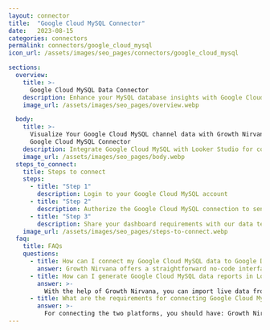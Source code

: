 ```yaml
---
layout: connector
title:  "Google Cloud MySQL Connector"
date:   2023-08-15
categories: connectors
permalink: connectors/google_cloud_mysql
icon_url: /assets/images/seo_pages/connectors/google_cloud_mysql

sections:
  overview:
    title: >-
      Google Cloud MySQL Data Connector
    description: Enhance your MySQL database insights with Google Cloud MySQL integration. Seamlessly merge MySQL database data from Google Cloud MySQL with Looker Studio's analytical prowess, unlocking insights that shape database performance, optimization strategies, and operational excellence.
    image_url: /assets/images/seo_pages/overview.webp

  body:
    title: >-
      Visualize Your Google Cloud MySQL channel data with Growth Nirvana's
      Google Cloud MySQL Connector
    description: Integrate Google Cloud MySQL with Looker Studio for comprehensive database analytics that guide your database management strategies.
    image_url: /assets/images/seo_pages/body.webp
  steps_to_connect:
    title: Steps to connect
    steps:
      - title: "Step 1"
        description: Login to your Google Cloud MySQL account
      - title: "Step 2"
        description: Authorize the Google Cloud MySQL connection to send data to Growth Nirvana
      - title: "Step 3"
        description: Share your dashboard requirements with our data team. We will build the report for you.
    image_url: /assets/images/seo_pages/steps-to-connect.webp
  faq:
    title: FAQs
    questions:
      - title: How can I connect my Google Cloud MySQL data to Google Data Studio/Looker Studio?
        answer: Growth Nirvana offers a straightforward no-code interface to connect to Google Cloud MySQL data sources.
      - title: How can I generate Google Cloud MySQL data reports in Looker Studio?
        answer: >-
          With the help of Growth Nirvana, you can import live data from Google Cloud MySQL into Looker Studio. These data can be viewed in charts, tables, and dashboards to generate branded reports that can be shared instantly.
      - title: What are the requirements for connecting Google Cloud MySQL and Looker Studio?
        answer: >-
          For connecting the two platforms, you should have: Growth Nirvana Account and Google Cloud MySQL Ads Account
---
```

